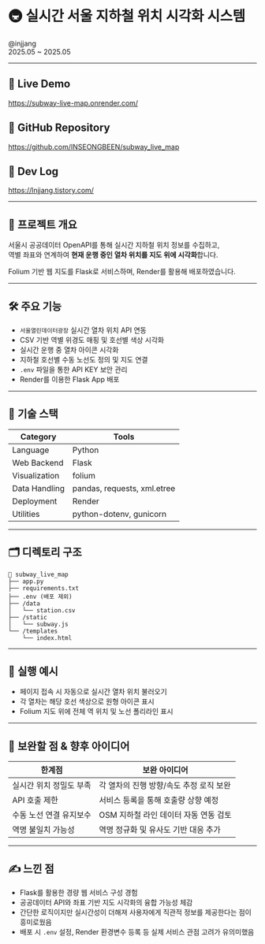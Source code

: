 # 🚇 실시간 서울 지하철 위치 시각화 시스템

@injjang  
2025.05 ~ 2025.05

---

## 🔗 Live Demo  
https://subway-live-map.onrender.com/

## 📂 GitHub Repository  
https://github.com/INSEONGBEEN/subway_live_map

## 📘 Dev Log  
https://lnjjang.tistory.com/

---

## 📌 프로젝트 개요  
서울시 공공데이터 OpenAPI를 통해 실시간 지하철 위치 정보를 수집하고,  
역별 좌표와 연계하여 **현재 운행 중인 열차 위치를 지도 위에 시각화**합니다.  

Folium 기반 웹 지도를 Flask로 서비스하며, Render를 활용해 배포하였습니다.

---

## 🛠️ 주요 기능  

- `서울열린데이터광장` 실시간 열차 위치 API 연동
- CSV 기반 역별 위경도 매핑 및 호선별 색상 시각화
- 실시간 운행 중 열차 아이콘 시각화
- 지하철 호선별 수동 노선도 정의 및 지도 연결
- `.env` 파일을 통한 API KEY 보안 관리
- Render를 이용한 Flask App 배포

---

## 🧱 기술 스택  

| Category       | Tools                                |
|----------------|--------------------------------------|
| Language       | Python                               |
| Web Backend    | Flask                                |
| Visualization  | folium                               |
| Data Handling  | pandas, requests, xml.etree          |
| Deployment     | Render                               |
| Utilities      | python-dotenv, gunicorn              |

---

## 🗂️ 디렉토리 구조

```
📁 subway_live_map
├── app.py
├── requirements.txt
├── .env (배포 제외)
├── /data
│   └── station.csv
├── /static
│   └── subway.js
└── /templates
    └── index.html
```

---

## 🚀 실행 예시

- 페이지 접속 시 자동으로 실시간 열차 위치 불러오기
- 각 열차는 해당 호선 색상으로 원형 아이콘 표시
- Folium 지도 위에 전체 역 위치 및 노선 폴리라인 표시

---

## 🔧 보완할 점 & 향후 아이디어

| 한계점 | 보완 아이디어 |
|--------|----------------|
| 실시간 위치 정밀도 부족 | 각 열차의 진행 방향/속도 추정 로직 보완 |
| API 호출 제한 | 서비스 등록을 통해 호출량 상향 예정 |
| 수동 노선 연결 유지보수 | OSM 지하철 라인 데이터 자동 연동 검토 |
| 역명 불일치 가능성 | 역명 정규화 및 유사도 기반 대응 추가 |

---

## ✍️ 느낀 점

- Flask를 활용한 경량 웹 서비스 구성 경험
- 공공데이터 API와 좌표 기반 지도 시각화의 융합 가능성 체감
- 간단한 로직이지만 실시간성이 더해져 사용자에게 직관적 정보를 제공한다는 점이 흥미로웠음
- 배포 시 `.env` 설정, Render 환경변수 등록 등 실제 서비스 관점 고려가 유의미했음
